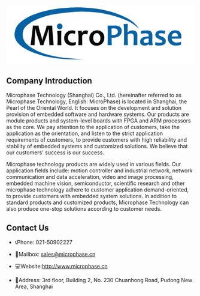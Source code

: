 
![](./assets/microphase.png)

## Company Introduction

Microphase Technology (Shanghai) Co., Ltd. (hereinafter referred to as Microphase Technology, English: MicroPhase) is located in Shanghai, the Pearl of the Oriental World. It focuses on the development and solution provision of embedded software and hardware systems. Our products are module products and system-level boards with FPGA and ARM processors as the core. We pay attention to the application of customers, take the application as the orientation, and listen to the strict application requirements of customers, to provide customers with high reliability and stability of embedded systems and customized solutions. We believe that our customers' success is our success.

Microphase technology products are widely used in various fields. Our application fields include: motion controller and industrial network, network communication and data acceleration, video and image processing, embedded machine vision, semiconductor, scientific research and other microphase technology adhere to customer application demand-oriented, to provide customers with embedded system solutions. In addition to standard products and customized products, Microphase Technology can also produce one-stop solutions according to customer needs.

## Contact Us

- 📞Phone: 021-50902227

-  📧Mailbox: <sales@microphase.cn>

-  💻Website:<http://www.microphase.cn>

-  🏢Address: 3rd floor, Building 2, No. 230 Chuanhong Road, Pudong New Area, Shanghai
